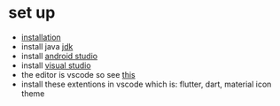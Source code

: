 # set up
- [installation](https://docs.flutter.dev/get-started/install/windows)
- install java [jdk](https://github.com/LTUC/401-installation-guide/blob/010199cce8c54df181fb84d17efa40ba662d646c/401%20installation%20guide/Java/Java%20Part.md)
- install [android studio](https://developer.android.com/studio)
- install [visual studio](https://visualstudio.microsoft.com/downloads/)
- the editor is vscode so see [this](https://docs.flutter.dev/get-started/editor)
- install these extentions in vscode which is: flutter, dart, material icon theme